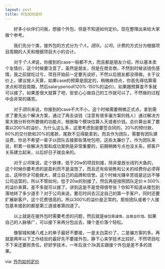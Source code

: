 ```yaml
---
layout: post
title: 外包如何定价
---
```


　　好多小伙伴们问我，想接个外包，但是不知道如何定价。现在整理出来给大家做个参考。

　　我们先分个类，接外包的方式分为*个人*，*团队*，*公司*。计费的方式分为根据项目周期的人天和根据项目大小的合计。

　　对于*个人来*说，你接到的case一般都不大，而且都是朋友介绍，所以基本卖个友情价，这个时候要注意了，虽然是朋友，但是在商言商，不然到时候谈钱伤感情，我之前就吃过亏，项目开始前一定要先谈好，不然以后朋友都没得做。关于议价上，建议按人天算，如果case的预算是固定的，稍微麻烦点，你首先得估算需求点和项目周期，然后salary*period*(120%-150%的溢价)，如果跟预算差不多就可以接了。如果差很大就算了吧，安安心心做自己的工作就可以了。不然做的过程中会非常的痛苦。

　　对于*团队*来说，你接到的case不大不小，这个时候需要稍微正式点，拿到需求了要先出个解决方案，通过了再去谈钱（注意有很多骗方案的贱人）通过解决方案大致分析你所要做的功能点，根据每个模块估算人天或者价钱。总价算出来了要乘以200%的溢价，为什么这么多，这里考虑到是要签合同的，20%的预付款，60%的交付款和20%的尾款，尾款不见得能拿到，而且作为团队，需要有团队建设费，你总不希望一辈子以团队去接那些落地包吧，这些太廉价了。作为团队来说，积累一些解决方案和成功案例是非常重要的，前期稍微亏点也没关系，把客户关系建立起来，以后好日子就会来的。

　　对于*公司*来说，定个铁律，低于20w的项目别接，除非是放长线钓大鱼的，这个时候你要考虑的是盈利而不是温饱了。而且还有些销售和公关的经费你必须得出，这样你才可能做大，建立自己的品牌和信誉。这个时候光赚辛苦钱是远远不够公司运营的，所以不管如何，低于20w的别接了。然后再是按照团队定价＊300%的溢价来算。差不多就可以接了。讲到这是不是觉得很夸张？你知不知道从接包到落地转了多少道手？对于公司来说，要花时间去沉淀自己的第一手客户，同时还要扩展新客户，这个花费很高的。所以300%的溢价是正常的。那些团队或者个人接包基本接到的都是第三道或者第四道了。

　　以上就是在接外包时需要考虑的问题，然后就是`接包需谨慎，且做且珍惜。`如果自己的人脉够广，可以接下来再分包出去，赚个差价落个轻松。

　　像智城和猪八戒上的单子最好不要接，一是太白菜价了，二是骗方案的多。再就是两年以下工作经验的最好先不要接外包，静下心来学技术比较好，不然项目吃不下来还要担责任。好好学技术，一年后涨个3k其实跟接个外包是差不多的效果。


via: [外包如何定价](http://www.cnblogs.com/stay/p/3658155.html)
